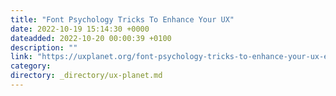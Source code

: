 ```yaml
---
title: "Font Psychology Tricks To Enhance Your UX"
date: 2022-10-19 15:14:30 +0000
dateadded: 2022-10-20 00:00:39 +0100
description: ""
link: "https://uxplanet.org/font-psychology-tricks-to-enhance-your-ux-e88e247a6883?source=rss----819cc2aaeee0---4"
category:
directory: _directory/ux-planet.md
---
```

